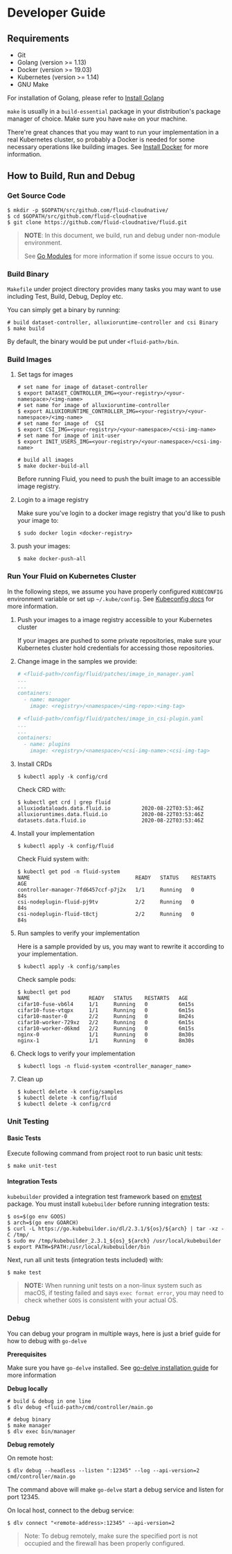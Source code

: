 # Developer Guide

## Requirements

- Git
- Golang (version >= 1.13)
- Docker (version >= 19.03)
- Kubernetes (version >= 1.14)
- GNU Make

For installation of Golang, please refer to [Install Golang](https://golang.org/dl/)

`make` is usually in a `build-essential` package in your distribution's package manager of choice. Make sure you have `make` on your machine.

There're great chances that you may want to run your implementation in a real Kubernetes cluster, so probably a Docker is needed for some necessary operations like building images.
See [Install Docker](https://docs.docker.com/engine/install/) for more information.

## How to Build, Run and Debug

### Get Source Code

```shell
$ mkdir -p $GOPATH/src/github.com/fluid-cloudnative/
$ cd $GOPATH/src/github.com/fluid-cloudnative
$ git clone https://github.com/fluid-cloudnative/fluid.git
```

> **NOTE**: In this document, we build, run and debug under non-module environment. 
>
> See [Go Modules](https://github.com/golang/go/wiki/Modules) for more information if some issue occurs to you.

### Build Binary
`Makefile` under project directory provides many tasks you may want to use including Test, Build, Debug, Deploy etc.

You can simply get a binary by running:
```shell
# build dataset-controller, alluxioruntime-controller and csi Binary
$ make build
```
By default, the binary would be put under `<fluid-path>/bin`.

### Build Images
1. Set tags for images
    
    ```shell
    # set name for image of dataset-controller
    $ export DATASET_CONTROLLER_IMG=<your-registry>/<your-namespace>/<img-name>
    # set name for image of alluxioruntime-controller
    $ export ALLUXIORUNTIME_CONTROLLER_IMG=<your-registry>/<your-namespace>/<img-name>
    # set name for image of  CSI
    $ export CSI_IMG=<your-registry>/<your-namespace>/<csi-img-name>
    # set name for image of init-user
    $ export INIT_USERS_IMG=<your-registry>/<your-namespace>/<csi-img-name>
    
    # build all images
    $ make docker-build-all
    ```
    Before running Fluid, you need to push the built image to an accessible image registry.

2. Login to a image registry
    
    Make sure you've login to a docker image registry that you'd like to push your image to:
    ```shell
    $ sudo docker login <docker-registry>
    ```

3. push your images:

    ```shell          
    $ make docker-push-all
    ```

### Run Your Fluid on Kubernetes Cluster
In the following steps, we assume you have properly configured `KUBECONFIG` environment variable or set up `~/.kube/config`. See [Kubeconfig docs](https://kubernetes.io/docs/tasks/access-application-cluster/configure-access-multiple-clusters/) for more information.

1. Push your images to a image registry accessible to your Kubernetes cluster

    If your images are pushed to some private repositories, make sure your Kubernetes cluster hold credentials for accessing those repositories.

2. Change image  in the samples we provide:

    ```yaml
    # <fluid-path>/config/fluid/patches/image_in_manager.yaml
    ...
    ...
    containers:
      - name: manager
        image: <registry>/<namespace>/<img-repo>:<img-tag>
    ```
    ```yaml
    # <fluid-path>/config/fluid/patches/image_in_csi-plugin.yaml
    ...
    ...
    containers:
      - name: plugins
        image: <registry>/<namespace>/<csi-img-name>:<csi-img-tag>
    ```

3. Install CRDs
    ```shell
    $ kubectl apply -k config/crd
    ```
    
    Check CRD with:
    
    ```shell
    $ kubectl get crd | grep fluid
    alluxiodataloads.data.fluid.io          2020-08-22T03:53:46Z
    alluxioruntimes.data.fluid.io           2020-08-22T03:53:46Z
    datasets.data.fluid.io                  2020-08-22T03:53:46Z
    ```

4. Install your implementation
    ```shell
    $ kubectl apply -k config/fluid
    ```
    
    Check Fluid system with:
    
    ```shell
    $ kubectl get pod -n fluid-system
    NAME                                  READY   STATUS    RESTARTS   AGE
    controller-manager-7fd6457ccf-p7j2x   1/1     Running   0          84s
    csi-nodeplugin-fluid-pj9tv            2/2     Running   0          84s
    csi-nodeplugin-fluid-t8ctj            2/2     Running   0          84s
    ```

5. Run samples to verify your implementation

    Here is a sample provided by us, you may want to rewrite it according to your implementation.
    ```shell
    $ kubectl apply -k config/samples
    ```
    
    Check sample pods:
    
    ```shell
    $ kubectl get pod
    NAME                   READY   STATUS    RESTARTS   AGE
    cifar10-fuse-vb6l4     1/1     Running   0          6m15s
    cifar10-fuse-vtqpx     1/1     Running   0          6m15s
    cifar10-master-0       2/2     Running   0          8m24s
    cifar10-worker-729xz   2/2     Running   0          6m15s
    cifar10-worker-d6kmd   2/2     Running   0          6m15s
    nginx-0                1/1     Running   0          8m30s
    nginx-1                1/1     Running   0          8m30s
    ```

6. Check logs to verify your implementation
    ```shell
    $ kubectl logs -n fluid-system <controller_manager_name>
    ```

7. Clean up
    ```shell
    $ kubectl delete -k config/samples
    $ kubectl delete -k config/fluid
    $ kubectl delete -k config/crd
    ```

### Unit Testing

#### Basic Tests

Execute following command from project root to run basic unit tests:

```shell
$ make unit-test
```

#### Integration Tests

`kubebuilder` provided a integration test framework based on [envtest](https://godoc.org/sigs.k8s.io/controller-runtime/pkg/envtest) package. You must install `kubebuilder` before running integration tests:

```shell
$ os=$(go env GOOS)
$ arch=$(go env GOARCH)
$ curl -L https://go.kubebuilder.io/dl/2.3.1/${os}/${arch} | tar -xz -C /tmp/
$ sudo mv /tmp/kubebuilder_2.3.1_${os}_${arch} /usr/local/kubebuilder
$ export PATH=$PATH:/usr/local/kubebuilder/bin
```

Next, run all unit tests (integration tests included) with:

```shell
$ make test
```

> **NOTE:** When running unit tests on a non-linux system such as macOS, if testing failed and says `exec format error`, you may need to check whether `GOOS` is consistent with your actual OS.

### Debug

You can debug your program in multiple ways, here is just a brief guide for how to debug with `go-delve`

**Prerequisites**

Make sure you have `go-delve` installed. See [go-delve installation guide](https://github.com/go-delve/delve/tree/master/Documentation/installation) for more information

**Debug locally**
```shell
# build & debug in one line
$ dlv debug <fluid-path>/cmd/controller/main.go

# debug binary
$ make manager
$ dlv exec bin/manager
```

**Debug remotely**

On remote host:
```shell
$ dlv debug --headless --listen ":12345" --log --api-version=2 cmd/controller/main.go
```
The command above will make `go-delve` start a debug service and listen for port 12345.

On local host, connect to the debug service:
```shell
$ dlv connect "<remote-address>:12345" --api-version=2
```

> Note: To debug remotely, make sure the specified port is not occupied and the firewall has been properly configured.
